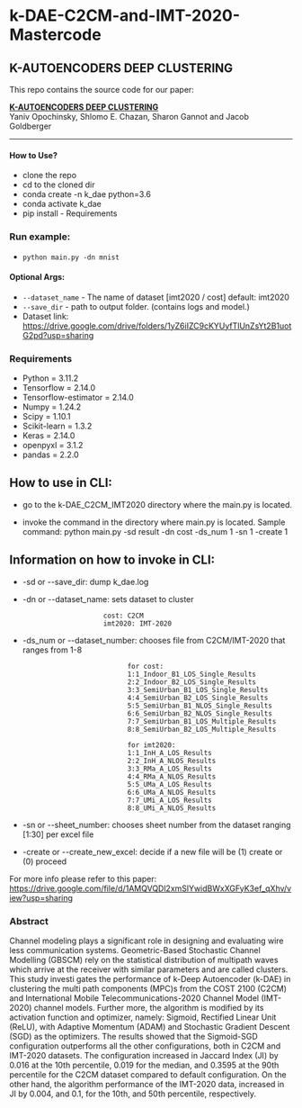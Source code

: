 # k-DAE-C2CM-and-IMT-2020-Mastercode

## K-AUTOENCODERS DEEP CLUSTERING

This repo contains the source code for our paper:

[**K-AUTOENCODERS DEEP CLUSTERING**](http://www.eng.biu.ac.il/goldbej/files/2020/02/ICASSP_2020_Yaniv.pdf)
<br>
Yaniv Opochinsky, Shlomo E. Chazan, Sharon Gannot and Jacob Goldberger

---

#### How to Use?

- clone the repo
- cd to the cloned dir
- conda create -n k_dae python=3.6
- conda activate k_dae
- pip install - Requirements

### Run example:

- `python main.py -dn mnist`

#### Optional Args:

- `--dataset_name` - The name of dataset [imt2020 / cost] default: imt2020
- `--save_dir` - path to output folder. (contains logs and model.)
- Dataset link: https://drive.google.com/drive/folders/1yZ6iIZC9cKYUyfTlUnZsYt2B1uotG2pd?usp=sharing

### Requirements

- Python = 3.11.2
- Tensorflow = 2.14.0
- Tensorflow-estimator = 2.14.0
- Numpy = 1.24.2
- Scipy = 1.10.1
- Scikit-learn = 1.3.2
- Keras = 2.14.0
- openpyxl = 3.1.2
- pandas = 2.2.0

## How to use in CLI:

- go to the k-DAE_C2CM_IMT2020 directory where the main.py is located.

- invoke the command in the directory where main.py is located.
  Sample command: python main.py -sd result -dn cost -ds_num 1 -sn 1 -create 1

## Information on how to invoke in CLI:

- -sd or --save_dir: dump k_dae.log
- -dn or --dataset_name: sets dataset to cluster

                          cost: C2CM
                          imt2020: IMT-2020

- -ds_num or --dataset_number: chooses file from C2CM/IMT-2020 that ranges from 1-8

                                for cost:
                                1:1_Indoor_B1_LOS_Single_Results
                                2:2_Indoor_B2_LOS_Single_Results
                                3:3_SemiUrban_B1_LOS_Single_Results
                                4:4_SemiUrban_B2_LOS_Single_Results
                                5:5_SemiUrban_B1_NLOS_Single_Results
                                6:6_SemiUrban_B2_NLOS_Single_Results
                                7:7_SemiUrban_B1_LOS_Multiple_Results
                                8:8_SemiUrban_B2_LOS_Multiple_Results

                                for imt2020:
                                1:1_InH_A_LOS_Results
                                2:2_InH_A_NLOS_Results
                                3:3_RMa_A_LOS_Results
                                4:4_RMa_A_NLOS_Results
                                5:5_UMa_A_LOS_Results
                                6:6_UMa_A_NLOS_Results
                                7:7_UMi_A_LOS_Results
                                8:8_UMi_A_NLOS_Results

- -sn or --sheet_number: chooses sheet number from the dataset ranging [1:30] per excel file
- -create or --create_new_excel: decide if a new file will be (1) create or (0) proceed

For more info please refer to this paper: https://drive.google.com/file/d/1AMQVQDl2xmSlYwidBWxXGFyK3ef_qXhv/view?usp=sharing

### Abstract

Channel modeling plays a significant role in designing and evaluating wire
less communication systems. Geometric-Based Stochastic Channel Modelling
(GBSCM) rely on the statistical distribution of multipath waves which arrive at
the receiver with similar parameters and are called clusters. This study investi
gates the performance of k-Deep Autoencoder (k-DAE) in clustering the multi
path components (MPC)s from the COST 2100 (C2CM) and International Mobile
Telecommunications-2020 Channel Model (IMT-2020) channel models. Further
more, the algorithm is modified by its activation function and optimizer, namely:
Sigmoid, Rectified Linear Unit (ReLU), with Adaptive Momentum (ADAM) and
Stochastic Gradient Descent (SGD) as the optimizers. The results showed that the
Sigmoid-SGD configuration outperforms all the other configurations, both in C2CM
and IMT-2020 datasets. The configuration increased in Jaccard Index (JI) by 0.016
at the 10th percentile, 0.019 for the median, and 0.3595 at the 90th percentile
for the C2CM dataset compared to default configuration. On the other hand, the
algorithm performance of the IMT-2020 data, increased in JI by 0.004, and 0.1, for
the 10th, and 50th percentile, respectively.
